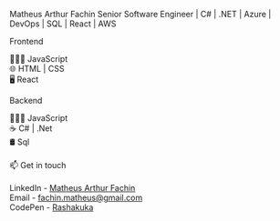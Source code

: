 Matheus Arthur Fachin
Senior Software Engineer | C# | .NET | Azure | DevOps | SQL | React | AWS

Frontend 

👨🏻‍💻 JavaScript <br>
🌐 HTML | CSS <br>
🖥️ React

Backend

👨🏻‍💻 JavaScript <br>
☕ C# | .Net <br>
🛢️ Sql <br>
 <br>
 📫 Get in touch <br>
  <br>
LinkedIn - <a href="https://www.linkedin.com/in/matheus-arthur-fachin/">Matheus Arthur Fachin</a>   <br>
Email - <a href="mailto:fachin.matheus@gmail.com">fachin.matheus@gmail.com</a>  <br>
CodePen - <a href="https://codepen.io/rashakuka">Rashakuka</a>   <br>
